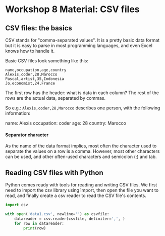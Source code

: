 # Workshop 8 Material: CSV files

## CSV files: the basics

CSV stands for "comma-separated values". It is a pretty basic data format but it is easy to parse in most programming languages, and even Excel knows how to handle it.

Basic CSV files look something like this:

```csv
name,occupation,age,country
Alexis,coder,28,Marocco
Pascal,artist,35,Indonesia
Jo,economist,24,France
```

The first row has the header: what is data in each column?
The rest of the rows are the actual data, separated by commas. 

So e.g.: `Alexis,coder,28,Marocco`
describes one person, with the following information:

name: Alexis
occupation: coder
age: 28
country: Marocco

#### Separator character

As the name of the data format implies, most often the character used to separate the values on a row is a comma. However, most other characters can be used, and other often-used characters and semicolon (;) and tab.



## Reading CSV files with Python

Python comes ready with tools for reading and writing CSV files. We first need to import the csv library using ìmport, then open the file you want to read, and finally create a csv reader to read the CSV file's contents.



```python
import csv

with open('data1.csv', newline='') as csvfile:
    datareader = csv.reader(csvfile, delimiter=',', )
    for row in datareader:
        print(row)
```